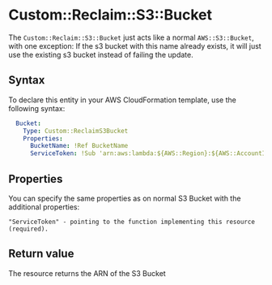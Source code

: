 # Custom::Reclaim::S3::Bucket

The `Custom::Reclaim::S3::Bucket` just acts like a normal `AWS::S3::Bucket`,
with one exception: If the s3 bucket with this name already exists, it will
just use the existing s3 bucket instead of failing the update.

## Syntax
To declare this entity in your AWS CloudFormation template, use the following syntax:

```yaml
  Bucket:
    Type: Custom::ReclaimS3Bucket
    Properties:
      BucketName: !Ref BucketName
      ServiceToken: !Sub 'arn:aws:lambda:${AWS::Region}:${AWS::AccountId}:function:cfn-reclaim-provider-function'
```

## Properties
You can specify the same properties as on normal S3 Bucket with the additional properties:

    "ServiceToken" - pointing to the function implementing this resource (required).

## Return value
The resource returns the ARN of the S3 Bucket
